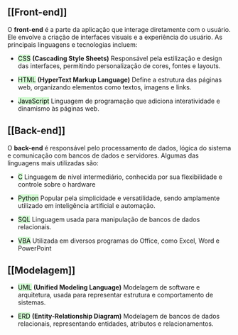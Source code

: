 ## [[Front-end]]
O **front-end** é a parte da aplicação que interage diretamente com o usuário. Ele envolve a criação de interfaces visuais e a experiência do usuário. As principais linguagens e tecnologias incluem:

- <mark style="background: #BBFABBA6;">CSS</mark> **(Cascading Style Sheets)**
	Responsável pela estilização e design das interfaces, permitindo personalização de cores, fontes e layouts.

- <mark style="background: #BBFABBA6;">HTML</mark> **(HyperText Markup Language)**
	Define a estrutura das páginas web, organizando elementos como textos, imagens e links.

- <mark style="background: #BBFABBA6;">JavaScript</mark>
	Linguagem de programação que adiciona interatividade e dinamismo às páginas web.
## [[Back-end]]
O **back-end** é responsável pelo processamento de dados, lógica do sistema e comunicação com bancos de dados e servidores. Algumas das linguagens mais utilizadas são:

- <mark style="background: #BBFABBA6;">C</mark>
	Linguagem de nível intermediário, conhecida por sua flexibilidade e controle sobre o hardware

- <mark style="background: #BBFABBA6;">Python</mark>
	Popular pela simplicidade e versatilidade, sendo amplamente utilizado em inteligência artificial e automação.

- <mark style="background: #BBFABBA6;">SQL</mark>
	Linguagem usada para manipulação de bancos de dados relacionais.

- <mark style="background: #BBFABBA6;">VBA</mark>
	Utilizada em diversos programas do Office, como Excel, Word e PowerPoint
## [[Modelagem]]

- <mark style="background: #BBFABBA6;">UML</mark> **(Unified Modeling Language)**
	Modelagem de software e arquitetura, usada para representar estrutura e comportamento de sistemas.

- <mark style="background: #BBFABBA6;">ERD</mark> **(Entity-Relationship Diagram)**
	Modelagem de bancos de dados relacionais, representando entidades, atributos e relacionamentos.